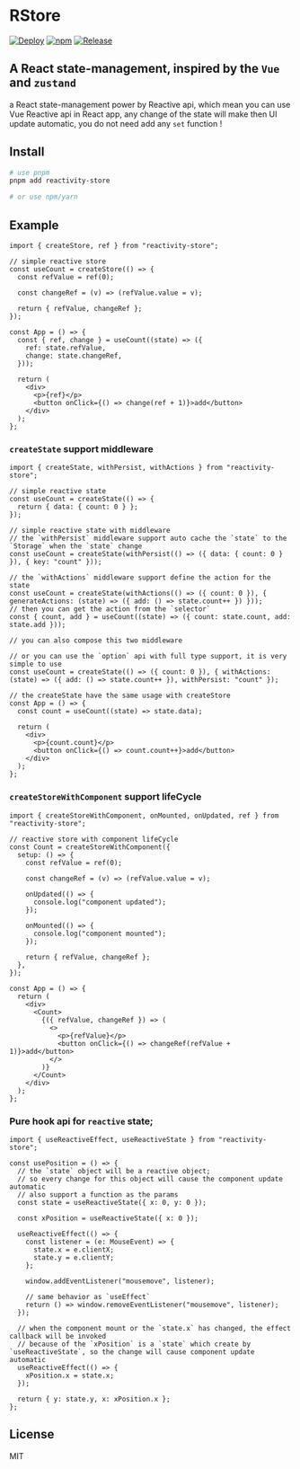 # RStore

[![Deploy](https://github.com/MrWangJustToDo/r-store/actions/workflows/deploy.yml/badge.svg)](https://github.com/MrWangJustToDo/r-store/actions/workflows/deploy.yml)
[![npm](https://img.shields.io/npm/v/reactivity-store)](https://www.npmjs.com/package/reactivity-store)
[![Release](https://img.shields.io/github/v/release/MrWangJustToDo/r-store)](https://github.com/MrWangJustToDo/r-store)

## A React state-management, inspired by the `Vue` and `zustand`

a React state-management power by Reactive api, which mean you can use Vue Reactive api in React app, any change of the state will make then UI update automatic, you do not need add any `set` function !

## Install
```bash
# use pnpm
pnpm add reactivity-store

# or use npm/yarn
```

## Example

```tsx
import { createStore, ref } from "reactivity-store";

// simple reactive store
const useCount = createStore(() => {
  const refValue = ref(0);

  const changeRef = (v) => (refValue.value = v);

  return { refValue, changeRef };
});

const App = () => {
  const { ref, change } = useCount((state) => ({
    ref: state.refValue,
    change: state.changeRef,
  }));

  return (
    <div>
      <p>{ref}</p>
      <button onClick={() => change(ref + 1)}>add</button>
    </div>
  );
};
```

### `createState` support middleware

```tsx
import { createState, withPersist, withActions } from "reactivity-store";

// simple reactive state
const useCount = createState(() => {
  return { data: { count: 0 } };
});

// simple reactive state with middleware
// the `withPersist` middleware support auto cache the `state` to the `Storage` when the `state` change
const useCount = createState(withPersist(() => ({ data: { count: 0 } }), { key: "count" }));

// the `withActions` middleware support define the action for the state
const useCount = createState(withActions(() => ({ count: 0 }), { generateActions: (state) => ({ add: () => state.count++ }) }));
// then you can get the action from the `selector`
const { count, add } = useCount((state) => ({ count: state.count, add: state.add }));

// you can also compose this two middleware

// or you can use the `option` api with full type support, it is very simple to use
const useCount = createState(() => ({ count: 0 }), { withActions: (state) => ({ add: () => state.count++ }), withPersist: "count" });

// the createState have the same usage with createStore
const App = () => {
  const count = useCount((state) => state.data);

  return (
    <div>
      <p>{count.count}</p>
      <button onClick={() => count.count++}>add</button>
    </div>
  );
};
```

### `createStoreWithComponent` support lifeCycle

```tsx
import { createStoreWithComponent, onMounted, onUpdated, ref } from "reactivity-store";

// reactive store with component lifeCycle
const Count = createStoreWithComponent({
  setup: () => {
    const refValue = ref(0);

    const changeRef = (v) => (refValue.value = v);

    onUpdated(() => {
      console.log("component updated");
    });

    onMounted(() => {
      console.log("component mounted");
    });

    return { refValue, changeRef };
  },
});

const App = () => {
  return (
    <div>
      <Count>
        {({ refValue, changeRef }) => (
          <>
            <p>{refValue}</p>
            <button onClick={() => changeRef(refValue + 1)}>add</button>
          </>
        )}
      </Count>
    </div>
  );
};
```

### Pure hook api for `reactive` state;

```tsx
import { useReactiveEffect, useReactiveState } from "reactivity-store";

const usePosition = () => {
  // the `state` object will be a reactive object;
  // so every change for this object will cause the component update automatic
  // also support a function as the params
  const state = useReactiveState({ x: 0, y: 0 });

  const xPosition = useReactiveState({ x: 0 });

  useReactiveEffect(() => {
    const listener = (e: MouseEvent) => {
      state.x = e.clientX;
      state.y = e.clientY;
    };

    window.addEventListener("mousemove", listener);

    // same behavior as `useEffect` 
    return () => window.removeEventListener("mousemove", listener);
  });

  // when the component mount or the `state.x` has changed, the effect callback will be invoked
  // because of the `xPosition` is a `state` which create by `useReactiveState`, so the change will cause component update automatic
  useReactiveEffect(() => {
    xPosition.x = state.x;
  });

  return { y: state.y, x: xPosition.x };
};
```

## License

MIT
